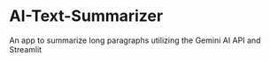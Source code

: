 # AI-Text-Summarizer

An app to summarize long paragraphs utilizing the Gemini AI API and Streamlit

